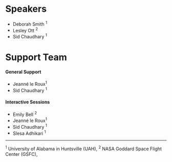 # Speakers
- Deborah Smith <sup>1</sup>
- Lesley Ott <sup>2</sup>
- Sid Chaudhary <sup>1</sup>

# Support Team

#### General Support
- Jeanné le Roux<sup>1</sup>
- Sid Chaudhary <sup>1</sup>

#### Interactive Sessions
- Emily Bell <sup>2</sup>
- Jeanné le Roux<sup>1</sup>
- Sid Chaudhary <sup>1</sup>
- Slesa Adhikari <sup>1</sup>



<hr>
<sup>1</sup> University of Alabama in Huntsville (UAH),
<sup>2</sup> NASA Goddard Space Flight Center (GSFC),